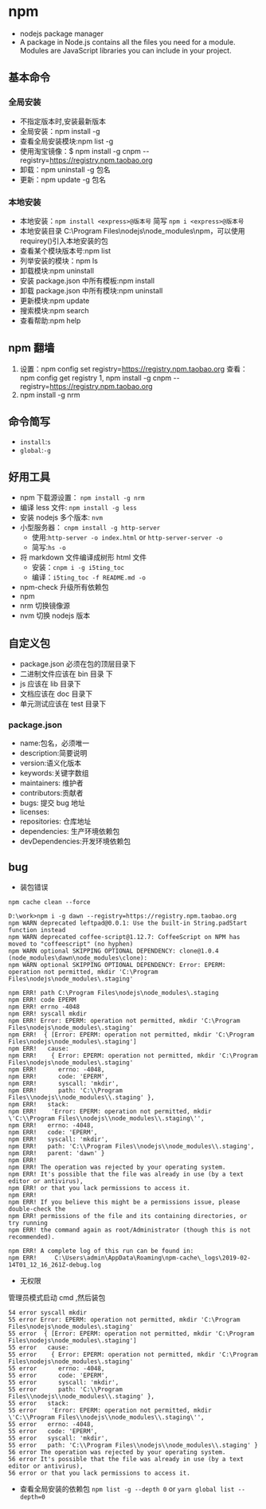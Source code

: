 # npm

*   nodejs package manager
*   A package in Node.js contains all the files you need for a module.
    Modules are JavaScript libraries you can include in your project.

## 基本命令

### 全局安装

*   不指定版本时,安装最新版本
*   全局安装：npm install -g <express>
*   查看全局安装模块:npm list -g
*   使用淘宝镜像：$ npm install -g cnpm --registry=https://registry.npm.taobao.org
*   卸载：npm uninstall -g 包名
*   更新：npm update -g 包名

### 本地安装

*   本地安装：`npm install <express>@版本号` 简写 `npm i <express>@版本号`
*   本地安装目录 C:\Program Files\nodejs\node_modules\npm，可以使用 requirey()引入本地安装的包
*   查看某个模块版本号:npm list <express>
*   列举安装的模块：npm ls
*   卸载模块:npm uninstall <express>
*   安装 package.json 中所有模板:npm install
*   卸载 package.json 中所有模块:npm uninstall
*   更新模块:npm update <express>
*   搜索模块:npm search <express>
*   查看帮助:npm help

## npm 翻墙

1.  设置：npm config set registry=https://registry.npm.taobao.org 查看：npm config get registry
    1, npm install -g cnpm --registry=https://registry.npm.taobao.org
1.  npm install -g nrm

## 命令简写

*   `install`:`s`
*   `global`:`-g`

## 好用工具

*   npm 下载源设置： `npm install -g nrm`
*   编译 less 文件: `npm install -g less`
*   安装 nodejs 多个版本: `nvm`
*   小型服务器： `cnpm install -g http-server`
    *   使用:`http-server -o index.html` or `http-server-server -o`
    *   简写:`hs -o`
*   将 markdown 文件编译成树形 html 文件
    *   安装：`cnpm i -g i5ting_toc`
    *   编译：`i5ting_toc -f README.md -o`
*   npm-check 升级所有依赖包
*   npm
*   nrm 切换镜像源
*   nvm 切换 nodejs 版本

## 自定义包

*   package.json 必须在包的顶层目录下
*   二进制文件应该在 bin 目录 下
*   js 应该在 lib 目录下
*   文档应该在 doc 目录下
*   单元测试应该在 test 目录下

### package.json

*   name:包名，必须唯一
*   description:简要说明
*   version:语义化版本
*   keywords:关键字数组
*   maintainers: 维护者
*   contributors:贡献者
*   bugs: 提交 bug 地址
*   licenses:
*   repositories: 仓库地址
*   dependencies: 生产环境依赖包
*   devDependencies:开发环境依赖包


## bug

- 装包错误

`npm cache clean --force`

```
D:\work>npm i -g dawn --registry=https://registry.npm.taobao.org
npm WARN deprecated leftpad@0.0.1: Use the built-in String.padStart function instead
npm WARN deprecated coffee-script@1.12.7: CoffeeScript on NPM has moved to "coffeescript" (no hyphen)
npm WARN optional SKIPPING OPTIONAL DEPENDENCY: clone@1.0.4 (node_modules\dawn\node_modules\clone):
npm WARN optional SKIPPING OPTIONAL DEPENDENCY: Error: EPERM: operation not permitted, mkdir 'C:\Program Files\nodejs\node_modules\.staging'

npm ERR! path C:\Program Files\nodejs\node_modules\.staging
npm ERR! code EPERM
npm ERR! errno -4048
npm ERR! syscall mkdir
npm ERR! Error: EPERM: operation not permitted, mkdir 'C:\Program Files\nodejs\node_modules\.staging'
npm ERR!  { [Error: EPERM: operation not permitted, mkdir 'C:\Program Files\nodejs\node_modules\.staging']
npm ERR!   cause:
npm ERR!    { Error: EPERM: operation not permitted, mkdir 'C:\Program Files\nodejs\node_modules\.staging'
npm ERR!      errno: -4048,
npm ERR!      code: 'EPERM',
npm ERR!      syscall: 'mkdir',
npm ERR!      path: 'C:\\Program Files\\nodejs\\node_modules\\.staging' },
npm ERR!   stack:
npm ERR!    'Error: EPERM: operation not permitted, mkdir \'C:\\Program Files\\nodejs\\node_modules\\.staging\'',
npm ERR!   errno: -4048,
npm ERR!   code: 'EPERM',
npm ERR!   syscall: 'mkdir',
npm ERR!   path: 'C:\\Program Files\\nodejs\\node_modules\\.staging',
npm ERR!   parent: 'dawn' }
npm ERR!
npm ERR! The operation was rejected by your operating system.
npm ERR! It's possible that the file was already in use (by a text editor or antivirus),
npm ERR! or that you lack permissions to access it.
npm ERR!
npm ERR! If you believe this might be a permissions issue, please double-check the
npm ERR! permissions of the file and its containing directories, or try running
npm ERR! the command again as root/Administrator (though this is not recommended).

npm ERR! A complete log of this run can be found in:
npm ERR!     C:\Users\admin\AppData\Roaming\npm-cache\_logs\2019-02-14T01_12_16_261Z-debug.log
```

- 无权限

管理员模式启动 cmd ,然后装包

```
54 error syscall mkdir
55 error Error: EPERM: operation not permitted, mkdir 'C:\Program Files\nodejs\node_modules\.staging'
55 error  { [Error: EPERM: operation not permitted, mkdir 'C:\Program Files\nodejs\node_modules\.staging']
55 error   cause:
55 error    { Error: EPERM: operation not permitted, mkdir 'C:\Program Files\nodejs\node_modules\.staging'
55 error      errno: -4048,
55 error      code: 'EPERM',
55 error      syscall: 'mkdir',
55 error      path: 'C:\\Program Files\\nodejs\\node_modules\\.staging' },
55 error   stack:
55 error    'Error: EPERM: operation not permitted, mkdir \'C:\\Program Files\\nodejs\\node_modules\\.staging\'',
55 error   errno: -4048,
55 error   code: 'EPERM',
55 error   syscall: 'mkdir',
55 error   path: 'C:\\Program Files\\nodejs\\node_modules\\.staging' }
56 error The operation was rejected by your operating system.
56 error It's possible that the file was already in use (by a text editor or antivirus),
56 error or that you lack permissions to access it.

```

- 查看全局安装的依赖包 `npm list -g --depth 0` or `yarn global list --depth=0`